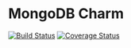 # MongoDB Charm

[![Build Status](https://travis-ci.org/marcoceppi/layer-mongodb.svg?branch=master)](https://travis-ci.org/marcoceppi/layer-mongodb) [![Coverage Status](https://coveralls.io/repos/github/marcoceppi/layer-mongodb/badge.svg?branch=master)](https://coveralls.io/github/marcoceppi/layer-mongodb?branch=master)
